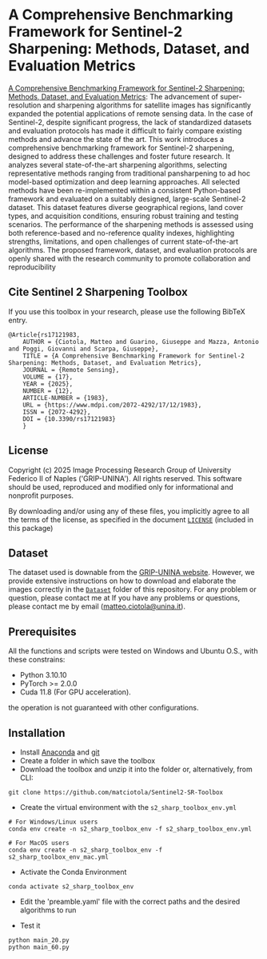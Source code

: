 # A Comprehensive Benchmarking Framework for Sentinel-2 Sharpening: Methods, Dataset, and Evaluation Metrics



[A Comprehensive Benchmarking Framework for Sentinel-2 Sharpening: Methods, Dataset, and Evaluation Metrics](https://www.mdpi.com/2072-4292/17/12/1983): The advancement of super-resolution and sharpening algorithms for satellite images has significantly expanded the potential applications of remote sensing data. In the case of Sentinel-2, despite significant progress, the lack of standardized datasets and evaluation protocols has made it difficult to fairly compare existing methods and advance the state of the art. This work introduces a comprehensive benchmarking framework for Sentinel-2 sharpening, designed to address these challenges and foster future research.
It analyzes several state-of-the-art sharpening algorithms, selecting representative methods ranging from traditional pansharpening to ad hoc model-based optimization and deep learning approaches. All selected methods have been re-implemented within a consistent Python-based framework and evaluated on a suitably designed, large-scale Sentinel-2 dataset. This dataset features diverse geographical regions, land cover types, and acquisition conditions, ensuring robust training and testing scenarios. The performance of the sharpening methods is assessed using both reference-based and no-reference quality indexes, highlighting strengths, limitations, and open challenges of current state-of-the-art algorithms.
The proposed framework, dataset, and evaluation protocols are openly shared with the research community to promote collaboration and reproducibility
## Cite Sentinel 2 Sharpening Toolbox
If you use this toolbox in your research, please use the following BibTeX entry.

    @Article{rs17121983,
        AUTHOR = {Ciotola, Matteo and Guarino, Giuseppe and Mazza, Antonio and Poggi, Giovanni and Scarpa, Giuseppe},
        TITLE = {A Comprehensive Benchmarking Framework for Sentinel-2 Sharpening: Methods, Dataset, and Evaluation Metrics},
        JOURNAL = {Remote Sensing},
        VOLUME = {17},
        YEAR = {2025},
        NUMBER = {12},
        ARTICLE-NUMBER = {1983},
        URL = {https://www.mdpi.com/2072-4292/17/12/1983},
        ISSN = {2072-4292},
        DOI = {10.3390/rs17121983}
        }



## License

Copyright (c) 2025 Image Processing Research Group of University Federico II of Naples ('GRIP-UNINA').
All rights reserved.
This software should be used, reproduced and modified only for informational and nonprofit purposes.

By downloading and/or using any of these files, you implicitly agree to all the
terms of the license, as specified in the document [`LICENSE`](https://github.com/matciotola/Sentinel2-SR-Toolbox/LICENSE.md)
(included in this package)

## Dataset

The dataset used is downable from the [GRIP-UNINA website](https://grip.unina.it/sentinel-2-sharpening-dataset/).
However, we provide extensive instructions on how to download and elaborate the images correctly in the [`Dataset`](https://github.com/matciotola/hyperspectral_pansharpening_toolbox/tree/main/Dataset) folder of this repository.
For any problem or question, please contact me at If you have any problems or questions, please contact me by email ([matteo.ciotola@unina.it](mailto:matteo.ciotola@unina.it)).


## Prerequisites

All the functions and scripts were tested on Windows and Ubuntu O.S., with these constrains:

*   Python 3.10.10
*   PyTorch >= 2.0.0
*   Cuda  11.8 (For GPU acceleration).

the operation is not guaranteed with other configurations.

## Installation

*   Install [Anaconda](https://www.anaconda.com/products/individual) and [git](https://git-scm.com/downloads)
*   Create a folder in which save the toolbox
*   Download the toolbox and unzip it into the folder or, alternatively, from CLI:

<!---->

    git clone https://github.com/matciotola/Sentinel2-SR-Toolbox

*   Create the virtual environment with the `s2_sharp_toolbox_env.yml`

<!---->
    # For Windows/Linux users
    conda env create -n s2_sharp_toolbox_env -f s2_sharp_toolbox_env.yml

    # For MacOS users
    conda env create -n s2_sharp_toolbox_env -f s2_sharp_toolbox_env_mac.yml 

*   Activate the Conda Environment

<!---->

    conda activate s2_sharp_toolbox_env

* Edit the 'preamble.yaml' file with the correct paths and the desired algorithms to run

*   Test it

<!---->

    python main_20.py
    python main_60.py



